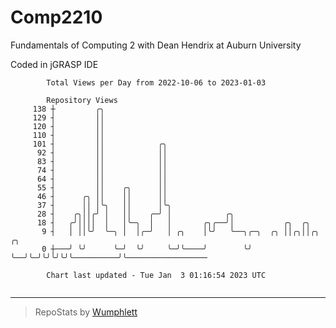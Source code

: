 # Comp2210
Fundamentals of Computing 2 with Dean Hendrix at Auburn University

Coded in jGRASP IDE

```
        Total Views per Day from 2022-10-06 to 2023-01-03

        Repository Views
     138 ┼         ╭╮
     129 ┤         ││
     120 ┤         ││
     110 ┤         ││
     101 ┤         ││            ╭╮
      92 ┤         ││            ││
      83 ┤         ││            ││
      74 ┤         ││            ││
      64 ┤         ││            ││
      55 ┤         ││    ╭╮      ││
      46 ┤      ╭╮ ││    ││      ││
      37 ┤      ││ │╰╮   ││      │╰╮
      28 ┤    ╭╮││╭╯ │   ││    ╭─╯ │            ╭╮
      18 ┤   ╭╯││││  │   │╰─╮  │   │       ╭╮╭──╯│           ╭╮  ╭╮
       9 ┤   │ ││╰╯  ╰─╮ │  │╭─╯   │ ╭╮    │╰╯   ╰──╮╭─╮  ╭╮ ││╭╮││╭╮          ╭╮
       0 ┼───╯ ╰╯      ╰─╯  ╰╯     ╰─╯╰────╯        ╰╯ ╰──╯╰─╯╰╯╰╯╰╯╰──────────╯╰──────────────────

        Chart last updated - Tue Jan  3 01:16:54 2023 UTC
        
```

---

> RepoStats by [Wumphlett](https://github.com/Wumphlett)
